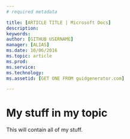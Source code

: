 ```yaml
---
# required metadata

title: [ARTICLE TITLE | Microsoft Docs]
description:
keywords:
author: [GITHUB USERNAME]
manager: [ALIAS]
ms.date: 10/06/2016
ms.topic: article
ms.prod:
ms.service:
ms.technology:
ms.assetid: [GET ONE FROM guidgenerator.com]

---
```


# My stuff in my topic
This will contain all of my stuff.
